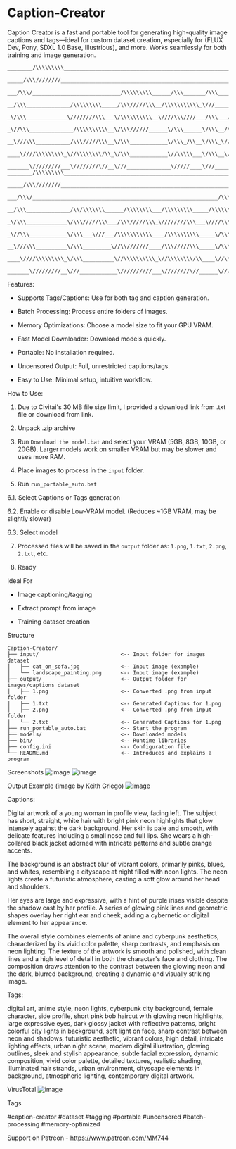 # Caption-Creator
Caption Creator is a fast and portable tool for generating high-quality image captions and tags—ideal for custom dataset creation, especially for (FLUX Dev, Pony, SDXL 1.0 Base, Illustrious), and more. Works seamlessly for both training and image generation.
```
________/\\\\\\\\\______________________________________________________________________________        
 _____/\\\////////_______________________________________________________________________________       
  ___/\\\/____________________________/\\\\\\\\\______/\\\_______/\\\_____________________________      
   __/\\\______________/\\\\\\\\\_____/\\\/////\\\__/\\\\\\\\\\\_\///______/\\\\\_____/\\/\\\\\\___     
    _\/\\\_____________\////////\\\___\/\\\\\\\\\\__\////\\\////___/\\\___/\\\///\\\__\/\\\////\\\__    
     _\//\\\______________/\\\\\\\\\\__\/\\\//////______\/\\\______\/\\\__/\\\__\//\\\_\/\\\__\//\\\_   
      __\///\\\___________/\\\/////\\\__\/\\\____________\/\\\_/\\__\/\\\_\//\\\__/\\\__\/\\\___\/\\\_  
       ____\////\\\\\\\\\_\//\\\\\\\\/\\_\/\\\____________\//\\\\\___\/\\\__\///\\\\\/___\/\\\___\/\\\_ 
        _______\/////////___\////////\//__\///______________\/////____\///_____\/////_____\///____\///__
________/\\\\\\\\\_______________________________________________________________________________________        
 _____/\\\////////________________________________________________________________________________________       
  ___/\\\/___________________________________________________________/\\\__________________________________      
   __/\\\______________/\\/\\\\\\\______/\\\\\\\\___/\\\\\\\\\_____/\\\\\\\\\\\_____/\\\\\_____/\\/\\\\\\\__     
    _\/\\\_____________\/\\\/////\\\___/\\\/////\\\_\////////\\\___\////\\\////____/\\\///\\\__\/\\\/////\\\_    
     _\//\\\____________\/\\\___\///___/\\\\\\\\\\\____/\\\\\\\\\\_____\/\\\_______/\\\__\//\\\_\/\\\___\///__   
      __\///\\\__________\/\\\_________\//\\///////____/\\\/////\\\_____\/\\\_/\\__\//\\\__/\\\__\/\\\_________  
       ____\////\\\\\\\\\_\/\\\__________\//\\\\\\\\\\_\//\\\\\\\\/\\____\//\\\\\____\///\\\\\/___\/\\\_________ 
        _______\/////////__\///____________\//////////___\////////\//______\/////_______\/////_____\///__________  
```
Features:

- Supports Tags/Captions: Use for both tag and caption generation.

- Batch Processing: Process entire folders of images.

- Memory Optimizations: Choose a model size to fit your GPU VRAM.

- Fast Model Downloader: Download models quickly.

- Portable: No installation required.

- Uncensored Output: Full, unrestricted captions/tags.

- Easy to Use: Minimal setup, intuitive workflow.

How to Use:

1. Due to Civitai's 30 MB file size limit, I provided a download link from .txt file or download from link.

2. Unpack .zip archive

3. Run `Download the model.bat` and select your VRAM (5GB, 8GB, 10GB, or 20GB). Larger models work on smaller VRAM but may be slower and uses more RAM.

4. Place images to process in the `input` folder.

6. Run `run_portable_auto.bat`

6.1. Select Captions or Tags generation

6.2. Enable or disable Low-VRAM model. (Reduces ~1GB VRAM, may be slightly slower)

6.3. Select model

7. Processed files will be saved in the `output` folder as: `1.png`, `1.txt`, `2.png`, `2.txt`, etc.

8. Ready

Ideal For

- Image captioning/tagging

- Extract prompt from image

- Training dataset creation

Structure
```
Caption-Creator/
├── input/                          <-- Input folder for images dataset
│   ├── cat_on_sofa.jpg             <-- Input image (example)
│   └── landscape_painting.png      <-- Input image (example)
├── output/                         <-- Output folder for images/captions dataset
│   ├── 1.png                       <-- Converted .png from input folder
│   ├── 1.txt                       <-- Generated Captions for 1.png
│   ├── 2.png                       <-- Converted .png from input folder
│   └── 2.txt                       <-- Generated Captions for 1.png
├── run_portable_auto.bat           <-- Start the program
├── models/                         <-- Downloaded models
├── bin/                            <-- Runtime libraries
├── config.ini                      <-- Configuration file
└── README.md                       <-- Introduces and explains a program 
```

Screenshots
![image](https://github.com/user-attachments/assets/4d2bc0e4-e679-4544-a468-6ec5692b2f22)
![image](https://github.com/user-attachments/assets/04bcb8ca-2800-42e8-b7cd-68be008e4231)

Output Example (image by Keith Griego)
![image](https://github.com/user-attachments/assets/1f78cc8c-bb73-4872-b4ab-d22873a44113)

Captions:

Digital artwork of a young woman in profile view, facing left. The subject has short, straight, white hair with bright pink neon highlights that glow intensely against the dark background. Her skin is pale and smooth, with delicate features including a small nose and full lips. She wears a high-collared black jacket adorned with intricate patterns and subtle orange accents.

The background is an abstract blur of vibrant colors, primarily pinks, blues, and whites, resembling a cityscape at night filled with neon lights. The neon lights create a futuristic atmosphere, casting a soft glow around her head and shoulders.

Her eyes are large and expressive, with a hint of purple irises visible despite the shadow cast by her profile. A series of glowing pink lines and geometric shapes overlay her right ear and cheek, adding a cybernetic or digital element to her appearance.

The overall style combines elements of anime and cyberpunk aesthetics, characterized by its vivid color palette, sharp contrasts, and emphasis on neon lighting. The texture of the artwork is smooth and polished, with clean lines and a high level of detail in both the character's face and clothing. The composition draws attention to the contrast between the glowing neon and the dark, blurred background, creating a dynamic and visually striking image.

Tags:

digital art, anime style, neon lights, cyberpunk city background, female character, side profile, short pink bob haircut with glowing neon highlights, large expressive eyes, dark glossy jacket with reflective patterns, bright colorful city lights in background, soft light on face, sharp contrast between neon and shadows, futuristic aesthetic, vibrant colors, high detail, intricate lighting effects, urban night scene, modern digital illustration, glowing outlines, sleek and stylish appearance, subtle facial expression, dynamic composition, vivid color palette, detailed textures, realistic shading, illuminated hair strands, urban environment, cityscape elements in background, atmospheric lighting, contemporary digital artwork.

VirusTotal
![image](https://github.com/user-attachments/assets/b37d8455-6c6f-45e6-9d1a-18a8d2f2b82c)

Tags

#caption-creator #dataset #tagging #portable #uncensored #batch-processing #memory-optimized

Support on Patreon - https://www.patreon.com/MM744
